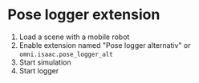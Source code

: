 # Pose logger extension

1. Load a scene with a mobile robot
2. Enable extension named "Pose logger alternativ" or `omni.isaac.pose_logger_alt`
3. Start simulation
4. Start logger
